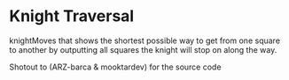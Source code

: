 # Knight Traversal

knightMoves that shows the shortest possible way to get from one square to another by outputting all squares the knight will stop on along the way.

Shotout to (ARZ-barca & mooktardev) for the source code
